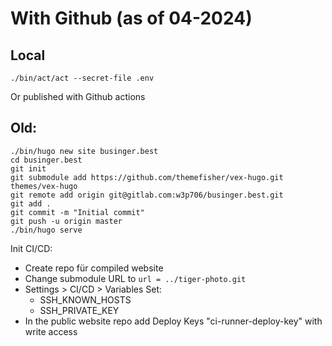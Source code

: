 # With Github (as of 04-2024)


## Local

```
./bin/act/act --secret-file .env
```

Or published with Github actions


## Old:
```
./bin/hugo new site businger.best
cd businger.best
git init
git submodule add https://github.com/themefisher/vex-hugo.git themes/vex-hugo
git remote add origin git@gitlab.com:w3p706/businger.best.git
git add .
git commit -m "Initial commit"
git push -u origin master
./bin/hugo serve
```


Init CI/CD:
* Create repo für compiled website
* Change submodule URL to `url = ../tiger-photo.git`
* Settings > CI/CD > Variables Set:
    * SSH_KNOWN_HOSTS
    * SSH_PRIVATE_KEY
* In the public website repo add Deploy Keys  "ci-runner-deploy-key" with write access

